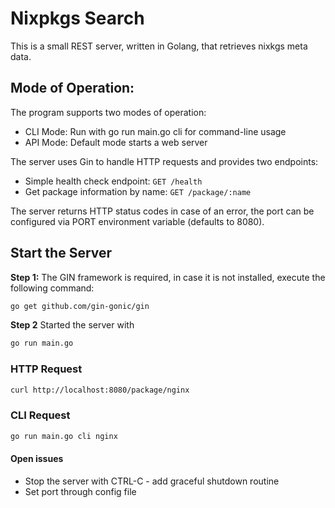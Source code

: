 # Nixpkgs Search

This is a small REST server, written in Golang, that retrieves nixkgs meta data.

## Mode of Operation:

The program supports two modes of operation:

* CLI Mode: Run with go run main.go cli <package-name> for command-line usage
* API Mode: Default mode starts a web server

The server uses Gin to handle HTTP requests and provides two endpoints:

* Simple health check endpoint: `GET /health`
* Get package information by name: `GET /package/:name`

The server returns HTTP status codes in case of an error, the port can be configured via PORT environment variable (defaults to 8080).

## Start the Server

**Step 1:** The GIN framework is required, in case it is not installed, execute the following command:

```bash
go get github.com/gin-gonic/gin
```

**Step 2** Started the server with

```bash
go run main.go
```

### HTTP Request

```bash
curl http://localhost:8080/package/nginx
```

### CLI Request

```bash
go run main.go cli nginx
```

#### Open issues
* Stop the server with CTRL-C - add graceful shutdown routine
* Set port through config file
